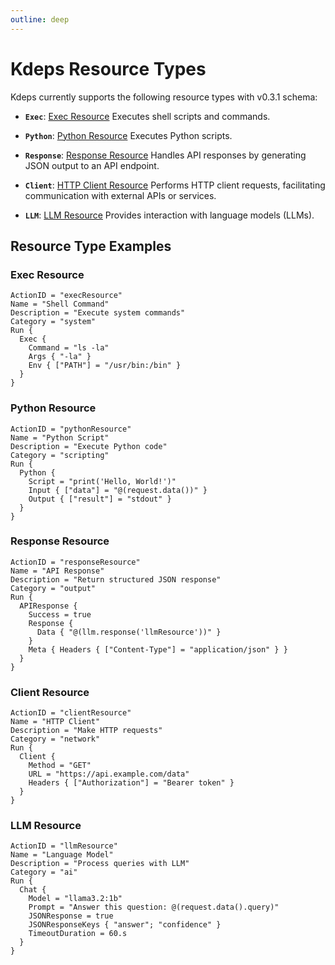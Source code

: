 ```yaml
---
outline: deep
---
```


# Kdeps Resource Types

Kdeps currently supports the following resource types with v0.3.1 schema:

- **`Exec`**: [Exec Resource](../core-resources/exec.md)
  Executes shell scripts and commands.

- **`Python`**: [Python Resource](../core-resources/python.md)
  Executes Python scripts.

- **`Response`**: [Response Resource](../core-resources/response.md)
  Handles API responses by generating JSON output to an API endpoint.

- **`Client`**: [HTTP Client Resource](../core-resources/client.md)
  Performs HTTP client requests, facilitating communication with external APIs or services.

- **`LLM`**: [LLM Resource](../core-resources/llm.md)
  Provides interaction with language models (LLMs).

## Resource Type Examples

### Exec Resource
```apl
ActionID = "execResource"
Name = "Shell Command"
Description = "Execute system commands"
Category = "system"
Run {
  Exec {
    Command = "ls -la"
    Args { "-la" }
    Env { ["PATH"] = "/usr/bin:/bin" }
  }
}
```

### Python Resource
```apl
ActionID = "pythonResource"
Name = "Python Script"
Description = "Execute Python code"
Category = "scripting"
Run {
  Python {
    Script = "print('Hello, World!')"
    Input { ["data"] = "@(request.data())" }
    Output { ["result"] = "stdout" }
  }
}
```

### Response Resource
```apl
ActionID = "responseResource"
Name = "API Response"
Description = "Return structured JSON response"
Category = "output"
Run {
  APIResponse {
    Success = true
    Response {
      Data { "@(llm.response('llmResource'))" }
    }
    Meta { Headers { ["Content-Type"] = "application/json" } }
  }
}
```

### Client Resource
```apl
ActionID = "clientResource"
Name = "HTTP Client"
Description = "Make HTTP requests"
Category = "network"
Run {
  Client {
    Method = "GET"
    URL = "https://api.example.com/data"
    Headers { ["Authorization"] = "Bearer token" }
  }
}
```

### LLM Resource
```apl
ActionID = "llmResource"
Name = "Language Model"
Description = "Process queries with LLM"
Category = "ai"
Run {
  Chat {
    Model = "llama3.2:1b"
    Prompt = "Answer this question: @(request.data().query)"
    JSONResponse = true
    JSONResponseKeys { "answer"; "confidence" }
    TimeoutDuration = 60.s
  }
}
```
